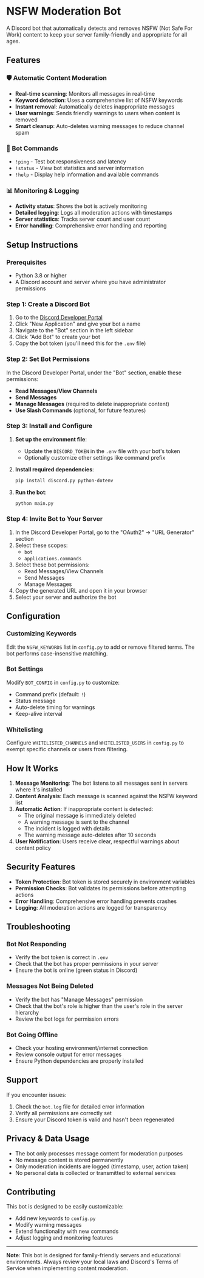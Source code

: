 # NSFW Moderation Bot

A Discord bot that automatically detects and removes NSFW (Not Safe For Work) content to keep your server family-friendly and appropriate for all ages.

## Features

### 🛡️ Automatic Content Moderation
- **Real-time scanning**: Monitors all messages in real-time
- **Keyword detection**: Uses a comprehensive list of NSFW keywords
- **Instant removal**: Automatically deletes inappropriate messages
- **User warnings**: Sends friendly warnings to users when content is removed
- **Smart cleanup**: Auto-deletes warning messages to reduce channel spam

### 🤖 Bot Commands
- `!ping` - Test bot responsiveness and latency
- `!status` - View bot statistics and server information  
- `!help` - Display help information and available commands

### 📊 Monitoring & Logging
- **Activity status**: Shows the bot is actively monitoring
- **Detailed logging**: Logs all moderation actions with timestamps
- **Server statistics**: Tracks server count and user count
- **Error handling**: Comprehensive error handling and reporting

## Setup Instructions

### Prerequisites
- Python 3.8 or higher
- A Discord account and server where you have administrator permissions

### Step 1: Create a Discord Bot
1. Go to the [Discord Developer Portal](https://discord.com/developers/applications)
2. Click "New Application" and give your bot a name
3. Navigate to the "Bot" section in the left sidebar
4. Click "Add Bot" to create your bot
5. Copy the bot token (you'll need this for the `.env` file)

### Step 2: Set Bot Permissions
In the Discord Developer Portal, under the "Bot" section, enable these permissions:
- **Read Messages/View Channels**
- **Send Messages** 
- **Manage Messages** (required to delete inappropriate content)
- **Use Slash Commands** (optional, for future features)

### Step 3: Install and Configure

1. **Set up the environment file**:
   - Update the `DISCORD_TOKEN` in the `.env` file with your bot's token
   - Optionally customize other settings like command prefix

2. **Install required dependencies**:
   ```bash
   pip install discord.py python-dotenv
   ```

3. **Run the bot**:
   ```bash
   python main.py
   ```

### Step 4: Invite Bot to Your Server
1. In the Discord Developer Portal, go to the "OAuth2" → "URL Generator" section
2. Select these scopes:
   - `bot`
   - `applications.commands`
3. Select these bot permissions:
   - Read Messages/View Channels
   - Send Messages
   - Manage Messages
4. Copy the generated URL and open it in your browser
5. Select your server and authorize the bot

## Configuration

### Customizing Keywords
Edit the `NSFW_KEYWORDS` list in `config.py` to add or remove filtered terms. The bot performs case-insensitive matching.

### Bot Settings
Modify `BOT_CONFIG` in `config.py` to customize:
- Command prefix (default: `!`)
- Status message
- Auto-delete timing for warnings
- Keep-alive interval

### Whitelisting
Configure `WHITELISTED_CHANNELS` and `WHITELISTED_USERS` in `config.py` to exempt specific channels or users from filtering.

## How It Works

1. **Message Monitoring**: The bot listens to all messages sent in servers where it's installed
2. **Content Analysis**: Each message is scanned against the NSFW keyword list
3. **Automatic Action**: If inappropriate content is detected:
   - The original message is immediately deleted
   - A warning message is sent to the channel
   - The incident is logged with details
   - The warning message auto-deletes after 10 seconds
4. **User Notification**: Users receive clear, respectful warnings about content policy

## Security Features

- **Token Protection**: Bot token is stored securely in environment variables
- **Permission Checks**: Bot validates its permissions before attempting actions
- **Error Handling**: Comprehensive error handling prevents crashes
- **Logging**: All moderation actions are logged for transparency

## Troubleshooting

### Bot Not Responding
- Verify the bot token is correct in `.env`
- Check that the bot has proper permissions in your server
- Ensure the bot is online (green status in Discord)

### Messages Not Being Deleted
- Verify the bot has "Manage Messages" permission
- Check that the bot's role is higher than the user's role in the server hierarchy
- Review the bot logs for permission errors

### Bot Going Offline
- Check your hosting environment/internet connection
- Review console output for error messages
- Ensure Python dependencies are properly installed

## Support

If you encounter issues:
1. Check the `bot.log` file for detailed error information
2. Verify all permissions are correctly set
3. Ensure your Discord token is valid and hasn't been regenerated

## Privacy & Data Usage

- The bot only processes message content for moderation purposes
- No message content is stored permanently
- Only moderation incidents are logged (timestamp, user, action taken)
- No personal data is collected or transmitted to external services

## Contributing

This bot is designed to be easily customizable:
- Add new keywords to `config.py`
- Modify warning messages
- Extend functionality with new commands
- Adjust logging and monitoring features

---

**Note**: This bot is designed for family-friendly servers and educational environments. Always review your local laws and Discord's Terms of Service when implementing content moderation.
